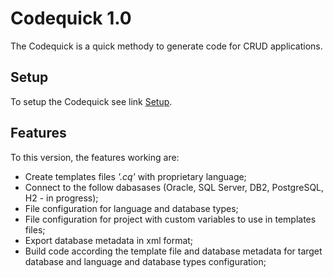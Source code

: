 # Codequick 1.0
The Codequick is a quick methody to generate code for CRUD applications.

## Setup
To setup the Codequick see link [Setup](https://github.com/codequick/codequick/wiki/Setup).

## Features
To this version, the features working are:

- Create templates files *'.cq'* with proprietary language;
- Connect to the follow dabasases (Oracle, SQL Server, DB2, PostgreSQL, H2 - in progress);
- File configuration for language and database types;
- File configuration for project with custom variables to use in templates files;
- Export database metadata in xml format;
- Build code according the template file and database metadata for target database and language and database types configuration;

